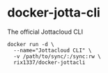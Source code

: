 # docker-jotta-cli
The official Jottacloud CLI

```
docker run -d \
  --name="Jottacloud CLI" \
  -v /path/to/sync/:/sync:rw \
  rix1337/docker-jottacli
  ```
